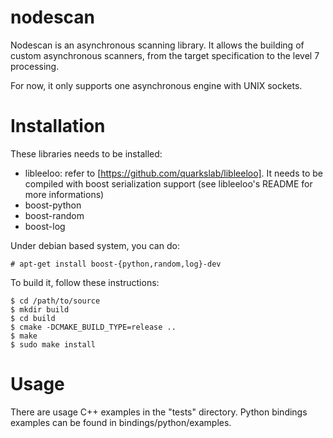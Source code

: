 nodescan
========

Nodescan is an asynchronous scanning library. It allows the building of custom
asynchronous scanners, from the target specification to the level 7 processing.

For now, it only supports one asynchronous engine with UNIX sockets.


Installation
============

These libraries needs to be installed:

* libleeloo: refer to [https://github.com/quarkslab/libleeloo]. It needs to be compiled with boost serialization support (see libleeloo's README for more informations)
* boost-python
* boost-random
* boost-log

Under debian based system, you can do:

    # apt-get install boost-{python,random,log}-dev


To build it, follow these instructions:

    $ cd /path/to/source
    $ mkdir build
    $ cd build
    $ cmake -DCMAKE_BUILD_TYPE=release ..
    $ make
    $ sudo make install


Usage
=====

There are usage C++ examples in the "tests" directory. Python bindings examples
can be found in bindings/python/examples.
